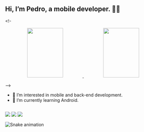 ## Hi, I’m Pedro, a mobile developer. 🐱‍👤

<!- <div align="center">
  <a href="https://github.com/pedrohenrique-42">
    <img height="160em" width="48%" src="https://github-readme-stats.vercel.app/api?username=pedrohenrique-42&show_icons=true&theme=nightowl&include_all_commits=true&count_private=true"/>
    <img height="160em" width="48%" src="https://github-readme-stats.vercel.app/api/top-langs/?username=pedrohenrique-42&layout=compact&langs_count=7&theme=nightowl"/>
  </a>
</div> -->

- 👀 I’m interested in mobile and back-end development.
- 🌱 I’m currently learning Android.

 ## 
 <div>
 <a href="https://www.linkedin.com/in/pedro-henrique-816577226/" target="_blank"><img src="https://img.shields.io/badge/LinkedIn-0077B5?style=for-the-badge&logo=linkedin&logoColor=white" target="_blank"></a>
 <a href="https://www.instagram.com/pedro_hlf_4/" target="_blank"><img src="https://img.shields.io/badge/Instagram-E4405F?style=for-the-badge&logo=instagram&logoColor=white" target="_blank"></a>
 <a href="https://web.facebook.com/profile.php?id=100033594110766" target="_blank"><img src="https://img.shields.io/badge/Facebook-1877F2?style=for-the-badge&logo=facebook&logoColor=white" target="_blank"></a>
 
![Snake animation](https://github.com/pedrohenrique-42/pedrohenrique-42/blob/output/github-contribution-grid-snake.svg)
  
 </div>
 
